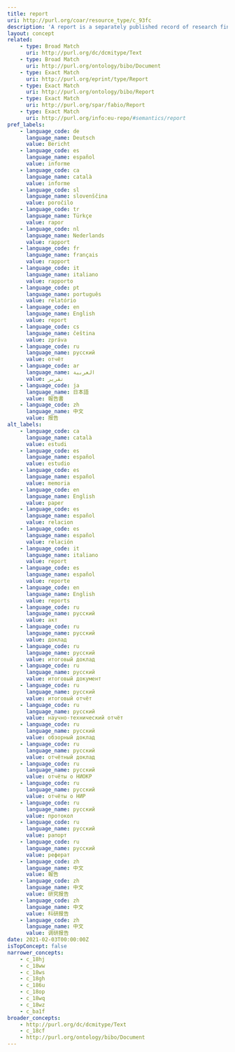 ```yaml
---
title: report
uri: http://purl.org/coar/resource_type/c_93fc
description: 'A report is a separately published record of research findings, research still in progress, policy developments and events, or other technical findings, usually bearing a report number and sometimes a grant number assigned by the funding agency. Also, an official record of the activities of a committee or corporate entity, the proceedings of a government body, or an investigation by an agency, whether published or private, usually archived or submitted to a higher authority, voluntarily or under mandate. In a more general sense, any formal account of facts or information related to a specific event or phenomenon, sometimes given at regular intervals. [Source: http://lu.com/odlis/odlis_R.cfm#report ]'
layout: concept
related:
    - type: Broad Match
      uri: http://purl.org/dc/dcmitype/Text
    - type: Broad Match
      uri: http://purl.org/ontology/bibo/Document
    - type: Exact Match
      uri: http://purl.org/eprint/type/Report
    - type: Exact Match
      uri: http://purl.org/ontology/bibo/Report
    - type: Exact Match
      uri: http://purl.org/spar/fabio/Report
    - type: Exact Match
      uri: http://purl.org/info:eu-repo/#semantics/report
pref_labels:
    - language_code: de
      language_name: Deutsch
      value: Bericht
    - language_code: es
      language_name: español
      value: informe
    - language_code: ca
      language_name: català
      value: informe
    - language_code: sl
      language_name: slovenščina
      value: poročilo
    - language_code: tr
      language_name: Türkçe
      value: rapor
    - language_code: nl
      language_name: Nederlands
      value: rapport
    - language_code: fr
      language_name: français
      value: rapport
    - language_code: it
      language_name: italiano
      value: rapporto
    - language_code: pt
      language_name: português
      value: relatório
    - language_code: en
      language_name: English
      value: report
    - language_code: cs
      language_name: čeština
      value: zpráva
    - language_code: ru
      language_name: русский
      value: отчёт
    - language_code: ar
      language_name: العربية
      value: تقرير
    - language_code: ja
      language_name: 日本語
      value: 報告書
    - language_code: zh
      language_name: 中文
      value: 报告
alt_labels:
    - language_code: ca
      language_name: català
      value: estudi
    - language_code: es
      language_name: español
      value: estudio
    - language_code: es
      language_name: español
      value: memoria
    - language_code: en
      language_name: English
      value: paper
    - language_code: es
      language_name: español
      value: relacion
    - language_code: es
      language_name: español
      value: relación
    - language_code: it
      language_name: italiano
      value: report
    - language_code: es
      language_name: español
      value: reporte
    - language_code: en
      language_name: English
      value: reports
    - language_code: ru
      language_name: русский
      value: акт
    - language_code: ru
      language_name: русский
      value: доклад
    - language_code: ru
      language_name: русский
      value: итоговый доклад
    - language_code: ru
      language_name: русский
      value: итоговый документ
    - language_code: ru
      language_name: русский
      value: итоговый отчёт
    - language_code: ru
      language_name: русский
      value: научно-технический отчёт
    - language_code: ru
      language_name: русский
      value: обзорный доклад
    - language_code: ru
      language_name: русский
      value: отчётный доклад
    - language_code: ru
      language_name: русский
      value: отчёты о НИОКР
    - language_code: ru
      language_name: русский
      value: отчёты о НИР
    - language_code: ru
      language_name: русский
      value: протокол
    - language_code: ru
      language_name: русский
      value: рапорт
    - language_code: ru
      language_name: русский
      value: реферат
    - language_code: zh
      language_name: 中文
      value: 報告
    - language_code: zh
      language_name: 中文
      value: 研究报告
    - language_code: zh
      language_name: 中文
      value: 科研报告
    - language_code: zh
      language_name: 中文
      value: 调研报告
date: 2021-02-03T00:00:00Z
isTopConcept: false
narrower_concepts:
    - c_18hj
    - c_18ww
    - c_18ws
    - c_18gh
    - c_186u
    - c_18op
    - c_18wq
    - c_18wz
    - c_ba1f
broader_concepts:
    - http://purl.org/dc/dcmitype/Text
    - c_18cf
    - http://purl.org/ontology/bibo/Document
---
```


